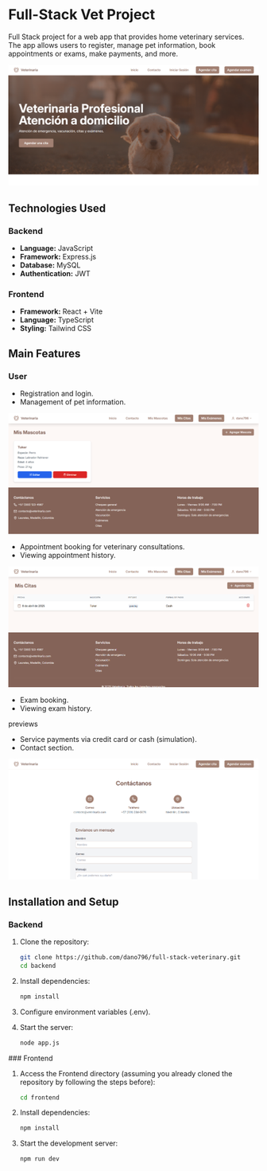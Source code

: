 # Full-Stack Vet Project

Full Stack project for a web app that provides home veterinary services. The app allows users to register, manage pet information, book appointments or exams, make payments, and more.

![Home Page](previews/home.png)

## Technologies Used

### Backend

- **Language:** JavaScript
- **Framework:** Express.js
- **Database:** MySQL
- **Authentication:** JWT

### Frontend

- **Framework:** React + Vite
- **Language:** TypeScript
- **Styling:** Tailwind CSS

## Main Features

### User

- Registration and login.
- Management of pet information.

![Añadir amigo](previews/pets.png)

- Appointment booking for veterinary consultations.
- Viewing appointment history.

![Añadir amigo](previews/appointments.png)

- Exam booking.
- Viewing exam history.

previews

- Service payments via credit card or cash (simulation).
- Contact section.

![Añadir amigo](previews/contact.png)

## Installation and Setup

### Backend

1. Clone the repository:
   ```sh
   git clone https://github.com/dano796/full-stack-veterinary.git
   cd backend
   ```
2. Install dependencies:
   ```sh
   npm install
   ```
3. Configure environment variables (.env).

4. Start the server:
   ```sh
   node app.js
   ```

### Frontend

1. Access the Frontend directory (assuming you already cloned the repository by following the steps before):
   ```sh
   cd frontend
   ```
2. Install dependencies:
   ```sh
   npm install
   ```
3. Start the development server:
   ```sh
   npm run dev
   ```
